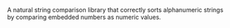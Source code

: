 A natural string comparison library that correctly sorts alphanumeric strings by comparing embedded numbers as numeric values.
